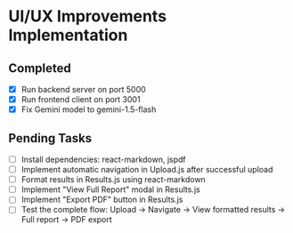 # UI/UX Improvements Implementation

## Completed
- [x] Run backend server on port 5000
- [x] Run frontend client on port 3001
- [x] Fix Gemini model to gemini-1.5-flash

## Pending Tasks
- [ ] Install dependencies: react-markdown, jspdf
- [ ] Implement automatic navigation in Upload.js after successful upload
- [ ] Format results in Results.js using react-markdown
- [ ] Implement "View Full Report" modal in Results.js
- [ ] Implement "Export PDF" button in Results.js
- [ ] Test the complete flow: Upload -> Navigate -> View formatted results -> Full report -> PDF export
